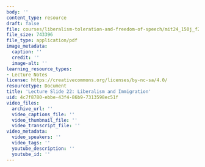 ```yaml
---
body: ''
content_type: resource
draft: false
file: courses/liberalism-toleration-and-freedom-of-speech/mit24_150j_f23_lec22.pdf
file_size: 743396
file_type: application/pdf
image_metadata:
  caption: ''
  credit: ''
  image-alt: ''
learning_resource_types:
- Lecture Notes
license: https://creativecommons.org/licenses/by-nc-sa/4.0/
resourcetype: Document
title: 'Lecture Slide 22: Liberalism and Immigration'
uid: 4c7f8780-ebbe-43f4-86b9-7313598ec51f
video_files:
  archive_url: ''
  video_captions_file: ''
  video_thumbnail_file: ''
  video_transcript_file: ''
video_metadata:
  video_speakers: ''
  video_tags: ''
  youtube_description: ''
  youtube_id: ''
---
```

